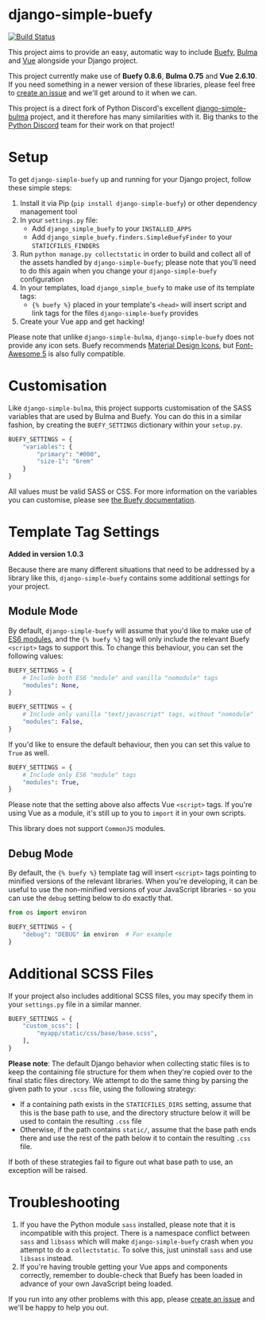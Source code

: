 django-simple-buefy
===================

[![Build Status](https://dev.azure.com/comect/Comect/_apis/build/status/Django%20Simple%20Buefy?branchName=master)](https://dev.azure.com/comect/Comect/_build/latest?definitionId=2&branchName=master)

This project aims to provide an easy, automatic way to include 
[Buefy](https://buefy.org/), [Bulma](https://bulma.io/) and 
[Vue](https://vuejs.org/) alongside your Django project.

This project currently make use of **Buefy 0.8.6**, **Bulma 0.75** and 
**Vue 2.6.10**. If you need something in a newer version of these libraries, 
please feel free to
[create an issue](https://github.com/comect/django-simple-buefy/issues?q=is%3Aissue+is%3Aopen+sort%3Aupdated-desc)
and we'll get around to it when we can.

This project is a direct fork of Python Discord's excellent
[django-simple-bulma](https://github.com/python-discord/django-simple-bulma)
project, and it therefore has many similarities with it. Big thanks to
the [Python Discord](https://pythondiscord.com) team for their work on 
that project!

Setup
=====

To get `django-simple-buefy` up and running for your Django project, 
follow these simple steps:

1. Install it via Pip (`pip install django-simple-buefy`) or other dependency
   management tool
2. In your `settings.py` file:
   * Add `django_simple_buefy` to your `INSTALLED_APPS`
   * Add `django_simple_buefy.finders.SimpleBuefyFinder` to your `STATICFILES_FINDERS`
3. Run `python manage.py collectstatic` in order to build and collect all of
   the assets handled by `django-simple-buefy`; please note that you'll need to do
   this again when you change your `django-simple-buefy` configuration
4. In your templates, load `django_simple_buefy` to make use of its template tags:
   * `{% buefy %}` placed in your template's `<head>` will insert script and link tags
     for the files `django-simple-buefy` provides
5. Create your Vue app and get hacking!

Please note that unlike `django-simple-bulma`, `django-simple-buefy` does not provide
any icon sets. Buefy recommends [Material Design Icons](https://materialdesignicons.com/),
but [Font-Awesome 5](https://fontawesome.com/) is also fully compatible.

Customisation
=============

Like `django-simple-bulma`, this project supports customisation of the SASS variables
that are used by Bulma and Buefy. You can do this in a similar fashion, by creating
the `BUEFY_SETTINGS` dictionary within your `setup.py`.

```python
BUEFY_SETTINGS = {
    "variables": {
        "primary": "#000",
        "size-1": "6rem"
    }
}
```

All values must be valid SASS or CSS. For more information on the variables you
can customise, please see [the Buefy documentation](https://buefy.org/documentation/customization/).

Template Tag Settings
=====================

**Added in version 1.0.3**

Because there are many different situations that need to be addressed by a
library like this, `django-simple-buefy` contains some additional settings
for your project.

Module Mode
-----------

By default, `django-simple-buefy` will assume that you'd like to make use of
[ES6 modules](https://caniuse.com/#feat=es6-module), and the `{% buefy %}` tag
will only include the relevant Buefy `<script>` tags to support this. To change
this behaviour, you can set the following values:

```python
BUEFY_SETTINGS = {
    # Include both ES6 "module" and vanilla "nomodule" tags
    "modules": None,
}

BUEFY_SETTINGS = {
    # Include only vanilla "text/javascript" tags, without "nomodule"
    "modules": False,
}
```

If you'd like to ensure the default behaviour, then you can set this value
to `True` as well.


```python
BUEFY_SETTINGS = {
    # Include only ES6 "module" tags
    "modules": True,
}
```

Please note that the setting above also affects Vue `<script>` tags. If you're
using Vue as a module, it's still up to you to `import` it in your own scripts.

This library does not support `CommonJS` modules.

Debug Mode
----------

By default, the `{% buefy %}` template tag will insert `<script>` tags pointing 
to minified versions of the relevant libraries. When you're developing, it can 
be useful to use the non-minified versions of your JavaScript libraries - so 
you can use the `debug` setting below to do exactly that.

```python
from os import environ

BUEFY_SETTINGS = {
    "debug": "DEBUG" in environ  # For example
}
```

Additional SCSS Files
=====================

If your project also includes additional SCSS files, you may specify them in your
`settings.py` file in a similar manner.

```python
BUEFY_SETTINGS = {
    "custom_scss": [
        "myapp/static/css/base/base.scss",
    ],
}
```

**Please note**: The default Django behavior when collecting static files is to keep 
the containing file structure for them when they're copied over to the final static 
files directory. We attempt to do the same thing by parsing the given path to your 
`.scss` file, using the following strategy:

* If a containing path exists in the `STATICFILES_DIRS` setting, assume that this 
  is the base path to use, and the directory structure below it will be used to 
  contain the resulting `.css` file
* Otherwise, if the path contains `static/`, assume that the base path ends there 
  and use the rest of the path below it to contain the resulting `.css` file.

If both of these strategies fail to figure out what base path to use, an exception will be raised.

Troubleshooting
===============

1. If you have the Python module `sass` installed, please note that it is incompatible
   with this project. There is a namespace conflict between `sass` and `libsass` which
   will make `django-simple-buefy` crash when you attempt to do a `collectstatic`. To
   solve this, just uninstall `sass` and use `libsass` instead.
2. If you're having trouble getting your Vue apps and components correctly, remember to
   double-check that Buefy has been loaded in advance of your own JavaScript being loaded.

If you run into any other problems with this app, please 
[create an issue](https://github.com/comect/django-simple-buefy/issues?q=is%3Aissue+is%3Aopen+sort%3Aupdated-desc)
and we'll be happy to help you out.
